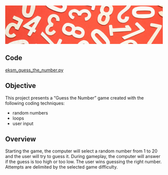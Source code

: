 ![image](https://github.com/eduardoksmello/eduardoksmello_study/blob/main/eksm_guess_the_number/pexels-black-ice-1314543.jpg)


## Code
[eksm_guess_the_number.py](https://github.com/eduardoksmello/eduardoksmello_study/blob/main/eksm_guess_the_number/eksm_guess_the_number.py)

## Objective
This project presents a “Guess the Number” game created with the following coding techniques: 
* random numbers
* loops
* user input

## Overview
Starting the game, the computer will select a random number from 1 to 20 and the user will try to guess it. 
During gameplay, the computer will answer if the guess is too high or too low. The user wins guessing the right number. 
Attempts are delimited by the selected game difficulty.
